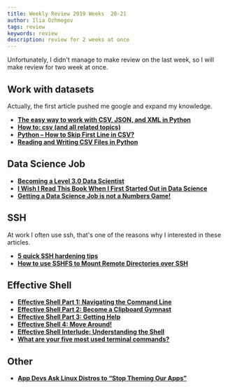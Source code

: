 ```yaml
---
title: Weekly Review 2019 Weeks  20-21
author: Ilia Ozhmegov
tags: review
keywords: review
description: review for 2 weeks at once
---
```


Unfortunately, I didn't manage to make review on the last week, so I will make review for two week at once.

<!--more-->

## Work with datasets
Actually, the first article pushed me google and expand my knowledge.

- **[The easy way to work with CSV, JSON, and XML in Python](https://towardsdatascience.com/the-easy-way-to-work-with-csv-json-and-xml-in-python-5056f9325ca9)**
- **[How to: csv (and all related topics)](https://kite.com/python/examples/3264/csv-write-dictionaries-to-a-csv-file-using-%60dictwriter%60)**
- **[Python – How to Skip First Line in CSV?](https://www.foxinfotech.in/2018/09/python-how-to-skip-first-line-in-csv.html)**
- **[Reading and Writing CSV Files in Python](https://realpython.com/python-csv/)**

## Data Science Job

- **[Becoming a Level 3.0 Data Scientist](https://towardsdatascience.com/becoming-a-level-3-0-data-scientist-52641ff73cb3)**
- **[I Wish I Read This Book When I First Started Out in Data Science](https://towardsdatascience.com/i-wish-i-read-this-book-when-i-first-started-out-in-data-science-a47196329cec)**
- **[Getting a Data Science Job is not a Numbers Game!](https://www.r-bloggers.com/getting-a-data-science-job-is-not-a-numbers-game/amp/)**

## SSH
At work I often use ssh, that's one of the reasons why I interested in these articles.

- **[5 quick SSH hardening tips](https://www-techrepublic-com.cdn.ampproject.org/v/s/www.techrepublic.com/google-amp/article/5-quick-ssh-hardening-tips/?amp_js_v=0.1#referrer=https%3A%2F%2Fwww.google.com&amp_tf=From%20%251%24s&ampshare=https%3A%2F%2Fwww.techrepublic.com%2Farticle%2F5-quick-ssh-hardening-tips%2F)**
- **[How to use SSHFS to Mount Remote Directories over SSH](https://linuxize.com/post/how-to-use-sshfs-to-mount-remote-directories-over-ssh/)**

## Effective Shell

- **[Effective Shell Part 1: Navigating the Command Line](https://www.dwmkerr.com/effective-shell-part-1-navigating-the-command-line/)**
- **[Effective Shell Part 2: Become a Clipboard Gymnast](https://www.dwmkerr.com/effective-shell-part-2-become-a-clipboard-gymnast/)**
- **[Effective Shell Part 3: Getting Help](https://www.dwmkerr.com/effective-shell-part-3-getting-hepl/#fnref3)**
- **[Effective Shell 4: Move Around!](https://dwmkerr.com/effective-shell-4-moving-around/)**
- **[Effective Shell Interlude: Understanding the Shell](https://dwmkerr-com.cdn.ampproject.org/v/s/dwmkerr.com/effective-shell-part-5-understanding-the-shell/amp/?amp_js_v=0.1#referrer=https%3A%2F%2Fwww.google.com&amp_tf=From%20%251%24s)**
- **[What are your five most used terminal commands?](https://dev.to/ecologic/what-are-your-five-most-used-terminal-commands-1hmd)**

## Other

- **[App Devs Ask Linux Distros to “Stop Theming Our Apps”](https://www.omgubuntu.co.uk/2019/05/open-letter-stop-gtk-theming-distros/amp)**



